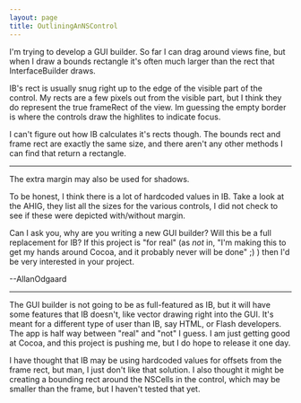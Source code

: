 ```yaml
---
layout: page
title: OutliningAnNSControl
---
```


I'm trying to develop a GUI builder. So far I can drag around views fine, but when I draw a bounds rectangle it's often much larger than the rect that InterfaceBuilder draws.

IB's rect is usually snug right up to the edge of the visible part of the control. My rects are a few pixels out from the visible part, but I think they do represent the true frameRect of the view. Im guessing the empty border is where the controls draw the highlites to indicate focus. 

I can't figure out how IB calculates it's rects though. The bounds rect and frame rect are exactly the same size, and there aren't any other methods I can find that return a rectangle.

----

The extra margin may also be used for shadows.

To be honest, I think there is a lot of hardcoded values in IB. Take a look at the AHIG, they list all the sizes for the various controls, I did not check to see if these were depicted with/without margin.

Can I ask you, why are you writing a new GUI builder? Will this be a full replacement for IB? If this project is "for real" (as *not* in, "I'm making this to get my hands around Cocoa, and it probably never will be done" ;) ) then I'd be very interested in your project.

--AllanOdgaard

----

The GUI builder is not going to be as full-featured as IB, but it will have some features that IB doesn't, like vector drawing right into the GUI. It's meant for a different type of user than IB, say HTML, or Flash developers. The app is half way between "real" and "not" I guess. I am just getting good at Cocoa, and this project is pushing me, but I do hope to release it one day.

I have thought that IB may be using hardcoded values for offsets from the frame rect, but man, I just don't like that solution. I also thought it might be creating a bounding rect around the NSCells in the control, which may be smaller than the frame, but I haven't tested that yet.

